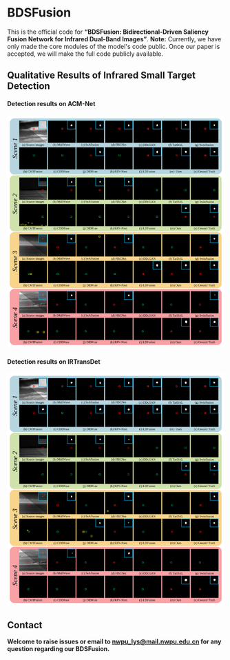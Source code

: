 # BDSFusion
This is the official code for **“BDSFusion: Bidirectional-Driven Saliency Fusion Network for Infrared Dual-Band Images”**. **Note:** Currently, we have only made the core modules of the model's code public. Once our paper is accepted, we will make the full code publicly available.

## Qualitative Results of Infrared Small Target Detection

#### Detection results on ACM-Net
![image](https://github.com/kyrietop11/BDSFusion/blob/main/Qualitative%20Result/Detection%20results%20on%20ACM-Net.svg)


#### Detection results on IRTransDet
![image](https://github.com/kyrietop11/BDSFusion/blob/main/Qualitative%20Result/Detection%20results%20on%20IRTransDet.svg)

## Contact
**Welcome to raise issues or email to [nwpu_lys@mail.nwpu.edu.cn](nwpu_lys@mail.nwpu.edu.cn) for any question regarding our BDSFusion.**
